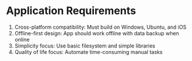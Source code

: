# Application Requirements
  1. Cross-platform compatibility: Must build on Windows, Ubuntu, and iOS
  2. Offline-first design: App should work offline with data backup when online
  3. Simplicity focus: Use basic filesystem and simple libraries
  4. Quality of life focus: Automate time-consuming manual tasks